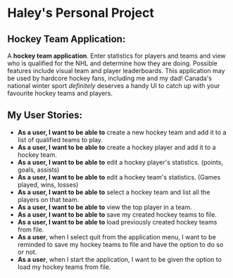 # Haley's Personal Project

## Hockey Team Application:


A **hockey team application**. Enter statistics for players and teams and view who is qualified
for the NHL and determine how they are doing. Possible features include visual team and player leaderboards.
This application may be used by hardcore hockey fans, including me and my dad! Canada's national winter sport
*definitely* deserves a handy UI to catch up with your favourite hockey teams and players. 

## My User Stories:
- **As a user, I want to be able to** create a new hockey team and add it to a list of qualified teams to play.
- **As a user, I want to be able to** create a hockey player and add it to a hockey team.
- **As a user, I want to be able to** edit a hockey player's statistics. (points, goals, assists)
- **As a user, I want to be able to** edit a hockey team's statistics. (Games played, wins, losses)
- **As a user, I want to be able to** select a hockey team and list all the players on that team.
- **As a user, I want to be able to** view the top player in a team.
- **As a user, I want to be able to** save my created hockey teams to file.
- **As a user, I want to be able to** load previously created hockey teams from file.
- **As a user**, when I select quit from the application menu, I want to be reminded to save my hockey teams to file and have the option to do so or not.
- **As a user**, when I start the application, I want to be given the option to load my hockey teams from file.